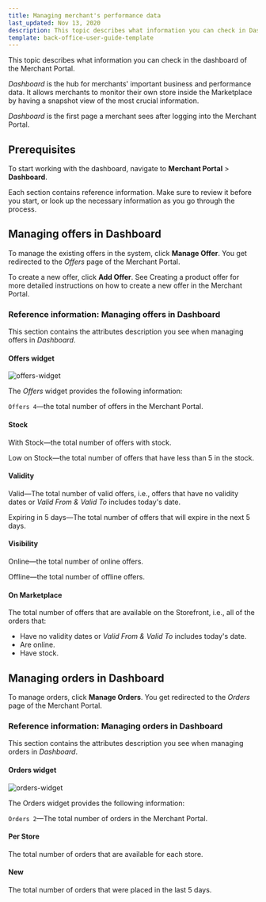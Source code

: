 ```yaml
---
title: Managing merchant's performance data
last_updated: Nov 13, 2020
description: This topic describes what information you can check in Dashboard of the Merchant Portal.
template: back-office-user-guide-template
---
```


This topic describes what information you can check in the dashboard of the Merchant Portal.

*Dashboard*  is the hub for merchants' important business and performance data. It allows merchants to monitor their own store inside the Marketplace by having a snapshot view of the most crucial information.

*Dashboard*  is the first page a merchant sees after logging into the Merchant Portal.

## Prerequisites

To start working with the dashboard, navigate to **Merchant Portal** > **Dashboard**.

Each section contains reference information. Make sure to review it before you start, or look up the necessary information as you go through the process.


## Managing offers in Dashboard

To manage the existing offers in the system, click **Manage Offer**. You get redirected to the *Offers* page of the Merchant Portal. <!-- add a link when available -->

To create a new offer, click **Add Offer**. See Creating a product offer <!-- add a link when available --> for more detailed instructions on how to create a new offer in the Merchant Portal.

### Reference information: Managing offers in Dashboard

This section contains the attributes description you see when managing offers in *Dashboard*.

#### Offers widget

![offers-widget](https://spryker.s3.eu-central-1.amazonaws.com/docs/User+Guides/merchant+portal+user+guides/dashboard+reference+information/offers-widget.png)

The *Offers* widget provides the following information:

`Offers 4`—the total number of offers in the Merchant Portal.

#### Stock

With Stock—the total number of offers with stock.

Low on Stock—the total number of offers that have less than 5 in the stock.

#### Validity

Valid—The total number of valid offers, i.e., offers that have no validity dates or *Valid From & Valid To* includes today's date.

Expiring in 5 days—The total number of offers that will expire in the next 5 days.

#### Visibility

Online—the total number of online offers.

Offline—the total number of offline offers.

#### On Marketplace

The total number of offers that are available on the Storefront, i.e., all of the orders that:

* Have no validity dates or *Valid From & Valid To* includes today's date.
* Are online.
* Have stock.

## Managing orders in Dashboard

To manage orders, click **Manage Orders**. You get redirected to the *Orders* page of the Merchant Portal.<!-- add a link when available -->


### Reference information: Managing orders in Dashboard

This section contains the attributes description you see when managing orders in *Dashboard*.

#### Orders widget

![orders-widget](https://spryker.s3.eu-central-1.amazonaws.com/docs/User+Guides/merchant+portal+user+guides/dashboard+reference+information/orders-widget.png)

The Orders widget provides the following information:

`Orders 2`—The total number of orders in the Merchant Portal.

#### Per Store

The total number of orders that are available for each store.

#### New
The total number of orders that were placed in the last 5 days.
